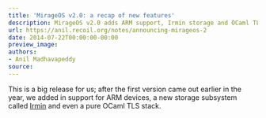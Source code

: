 ```yaml
---
title: 'MirageOS v2.0: a recap of new features'
description: MirageOS v2.0 adds ARM support, Irmin storage and OCaml TLS stack.
url: https://anil.recoil.org/notes/announcing-mirageos-2
date: 2014-07-22T00:00:00-00:00
preview_image:
authors:
- Anil Madhavapeddy
source:
---
```


<p>This is a big release for us; after the first version came out earlier in the year, we added in support for ARM devices, a new storage subsystem called <a href="https://irmin.org">Irmin</a> and even a pure OCaml TLS stack.</p>

